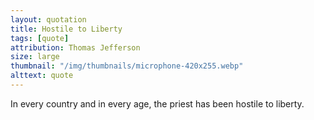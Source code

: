 ```yaml
---
layout: quotation
title: Hostile to Liberty
tags: [quote]
attribution: Thomas Jefferson
size: large
thumbnail: "/img/thumbnails/microphone-420x255.webp"
alttext: quote
---
```


In every country and in every age, the priest has been hostile to liberty.
